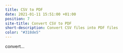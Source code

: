 ```yaml
---
title: CSV to PDF
date: 2021-01-11 15:51:00 +01:00
position: 7
site-title: Convert CSV to PDF
short-description: Convert CSV files into PDF files
color: "#318de5"
---
```


convert...